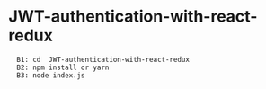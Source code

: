 # JWT-authentication-with-react-redux

      B1: cd  JWT-authentication-with-react-redux
      B2: npm install or yarn
      B3: node index.js
